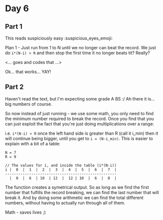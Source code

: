 # Day 6

## Part 1
This reads suspiciously easy :suspicious_eyes_emoji:

Plan 1 - Just run from 1 to N until we no longer can beat the record.
We just do `i*(N-i) > R` and then stop the first time it no longer beats tit?
Really?

<... goes and codes that ...>

Ok... that works... YAY! 

## Part 2
Haven't read the text, but I'm expecting some grade A BS :/
Ah there it is... big numbers of course.

So now instead of just running - we use some math, you only need to find the minimum number required to break the record.
Once you find that you can just exploit the fact that you're just doing multiplications over a range:

i.e. `i*(N-i) > R` once the left hand side is greater than R (call it i_min) then it will continue being bigger, until you get to
`i = (N-i_min)`.
This is easier to explain with a bit of a table:
```
N = 7
R = 9

// The values for i, and inside the table (i*(N-i))
i |  0  |  1  |  2  |  3  |  4  |  5  |  6  |  7  | 
---------------------------------------------------
  |  0  |  6  | 10  | 12  |  12 | 10  |  6  |  0  |

```
The function creates a symetrical output. So as long as we find the first number that fulfills the record breaking, we can find the last number
that will break it. And by doing some arithmetic we can find the total different numbers, without having to actually run through all of them.

Math - saves lives ;)

